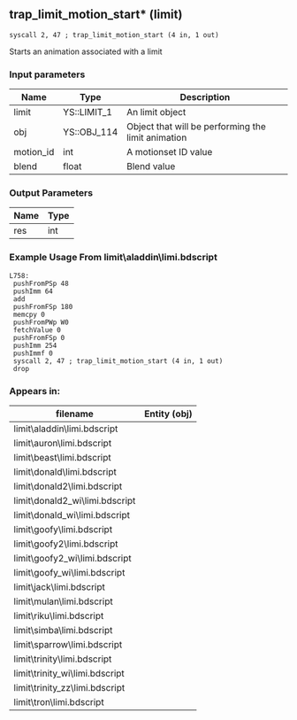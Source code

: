 ## trap_limit_motion_start* (limit)

`syscall 2, 47 ; trap_limit_motion_start (4 in, 1 out)`

Starts an animation associated with a limit

### Input parameters
| Name | Type | Description
|------|------|------------
| limit   | YS::LIMIT_1   | An limit object
| obj   | YS::OBJ_114   | Object that will be performing the limit animation
| motion_id   | int   | A motionset ID value
| blend   | float   | Blend value


### Output Parameters
| Name | Type
|------|-----
| res   | int   
### Example Usage From limit\aladdin\limi.bdscript
```plaintext
L758:
 pushFromPSp 48
 pushImm 64
 add 
 pushFromFSp 180
 memcpy 0
 pushFromPWp W0
 fetchValue 0
 pushFromFSp 0
 pushImm 254
 pushImmf 0
 syscall 2, 47 ; trap_limit_motion_start (4 in, 1 out)
 drop
```


### Appears in:
| filename | Entity (obj)
|----------|-------------
| limit\aladdin\limi.bdscript       |           
| limit\auron\limi.bdscript       |           
| limit\beast\limi.bdscript       |           
| limit\donald\limi.bdscript       |           
| limit\donald2\limi.bdscript       |           
| limit\donald2_wi\limi.bdscript       |           
| limit\donald_wi\limi.bdscript       |           
| limit\goofy\limi.bdscript       |           
| limit\goofy2\limi.bdscript       |           
| limit\goofy2_wi\limi.bdscript       |           
| limit\goofy_wi\limi.bdscript       |           
| limit\jack\limi.bdscript       |           
| limit\mulan\limi.bdscript       |           
| limit\riku\limi.bdscript       |           
| limit\simba\limi.bdscript       |           
| limit\sparrow\limi.bdscript       |           
| limit\trinity\limi.bdscript       |           
| limit\trinity_wi\limi.bdscript       |           
| limit\trinity_zz\limi.bdscript       |           
| limit\tron\limi.bdscript       |           



